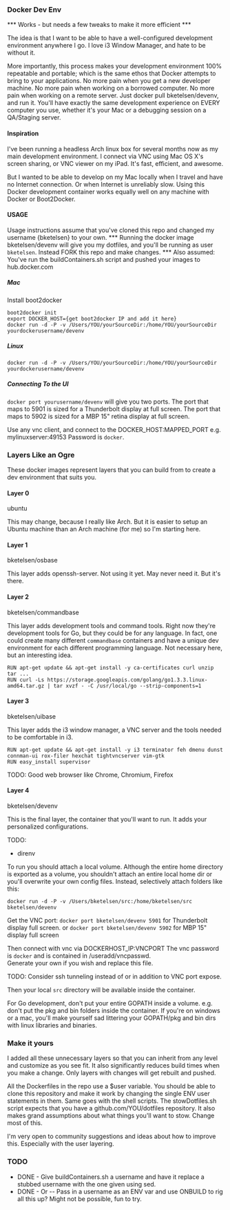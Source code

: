 ### Docker Dev Env ###
*** Works - but needs a few tweaks to make it more efficient ***

The idea is that I want to be able to have a well-configured 
development environment anywhere I go.  I love i3 Window Manager, and hate to be without it. 

More importantly, this process makes your development environment 100% repeatable and portable; which 
is the same ethos that Docker attempts to bring to your applications.  No more pain when you get a new 
developer machine.  No more pain when working on a borrowed computer.  No more pain when working on a remote
server.  Just docker pull bketelsen/devenv, and run it.  You'll have exactly the same development
experience on EVERY computer you use, whether it's your Mac or a debugging session on a QA/Staging 
server.

#### Inspiration ####
I've been running a headless Arch linux box for several months now as my main development environment.  I
connect via VNC using Mac OS X's screen sharing, or VNC viewer on my iPad.  It's fast, efficient, and awesome.

But I wanted to be able to develop on my Mac locally when I travel and have no Internet connection.  Or 
when Internet is unreliably slow.  Using this Docker development container works equally well on any machine with
Docker or Boot2Docker.  

#### USAGE ####
Usage instructions assume that you've cloned this repo and changed my username {bketelsen} to your own.
*** Running the docker image bketelsen/devenv will give you my dotfiles, and you'll be running as user `bketelsen`.  Instead FORK this repo and make changes. ***
Also assumed: You've run the buildContainers.sh script and pushed your images to hub.docker.com

##### Mac #####
Install boot2docker
```
boot2docker init
export DOCKER_HOST={get boot2docker IP and add it here}
docker run -d -P -v /Users/YOU/yourSourceDir:/home/YOU/yourSourceDir yourdockerusername/devenv
```

##### Linux #####
```
docker run -d -P -v /Users/YOU/yourSourceDir:/home/YOU/yourSourceDir yourdockerusername/devenv
```

##### Connecting To the UI #####
`docker port yourusername/devenv` will give you two ports.  The port that maps to 5901 is sized for 
a Thunderbolt display at full screen.  The port that maps to 5902 is sized for a MBP 15" retina display
at full screen.  

Use any vnc client, and connect to the DOCKER_HOST:MAPPED_PORT  e.g.  mylinuxserver:49153
Password is `docker`.



### Layers Like an Ogre ###
These docker images represent layers that you can build from to create a dev environment that
suits you.

#### Layer 0 ####
ubuntu

This may change, because I really like Arch.  But it is easier to setup an Ubuntu machine than an Arch machine (for me)
  so I'm starting here.

#### Layer 1 ####
bketelsen/osbase 

This layer adds openssh-server.  Not using it yet.  May never need it.  But it's there.

#### Layer 2 ####
bketelsen/commandbase

This layer adds development tools and command tools.  Right now they're development tools for Go, but they could be for any language.
In fact, one could create many different `commandbase` containers and have a unique dev environment for each different
programming language.  Not necessary here, but an interesting idea.

```
RUN apt-get update && apt-get install -y ca-certificates curl unzip tar ...
RUN curl -Ls https://storage.googleapis.com/golang/go1.3.3.linux-amd64.tar.gz | tar xvzf - -C /usr/local/go --strip-components=1
```

#### Layer 3 ####
bketelsen/uibase

This layer adds the i3 window manager, a VNC server and the tools needed to be comfortable in i3.

```
RUN apt-get update && apt-get install -y i3 terminator feh dmenu dunst connman-ui rox-filer hexchat tightvncserver vim-gtk 
RUN easy_install supervisor
```

TODO: Good web browser like Chrome, Chromium, Firefox

#### Layer 4 ####
bketelsen/devenv

This is the final layer, the container that you'll want to run. It adds your personalized configurations.

TODO: 
* direnv


To run you should attach a local volume.  Although the entire home directory is exported as a volume, you shouldn't attach
an entire local home dir or you'll overwrite your own config files.  Instead, selectively attach folders like this:

`docker run -d -P -v /Users/bketelsen/src:/home/bketelsen/src bketelsen/devenv`

Get the VNC port:
`docker port bketelsen/devenv 5901` for Thunderbolt display full screen.
or
`docker port bketelsen/devenv 5902` for MBP 15" display full screen

Then connect with vnc via DOCKERHOST_IP:VNCPORT  The vnc password is `docker` and is contained in /useradd/vncpasswd.  
Generate your own if you wish and replace this file.

TODO: Consider ssh tunneling instead of or in addition to VNC port expose.

Then your local `src` directory will be available inside the container.

For Go development, don't put your entire GOPATH inside a volume.  e.g. don't put the pkg and bin folders inside
the container.  If you're on windows or a mac, you'll make yourself sad littering your GOPATH/pkg and bin dirs with
linux libraries and binaries.




### Make it yours ###
I added all these unnecessary layers so that you can inherit from any level and customize as you see fit.
It also significantly reduces build times when you make a change.  Only layers with changes will get rebuilt and 
pushed.

All the Dockerfiles in the repo use a $user variable.  You should be able to clone this repository and make it work
by changing the single ENV user statements in them.  Same goes with the shell scripts.  The stowDotfiles.sh script expects
that you have a github.com/YOU/dotfiles repository.  It also makes grand assumptions about what things you'll want
to stow.  Change most of this.

I'm very open to community suggestions and ideas about how to improve this.  Especially with the user layering.  


### TODO ###
* DONE - Give buildContainers.sh a username and have it replace a stubbed username with the one given using sed.
* DONE - Or -- Pass in a username as an ENV var and use ONBUILD to rig all this up?  Might not be possible, fun to try.





